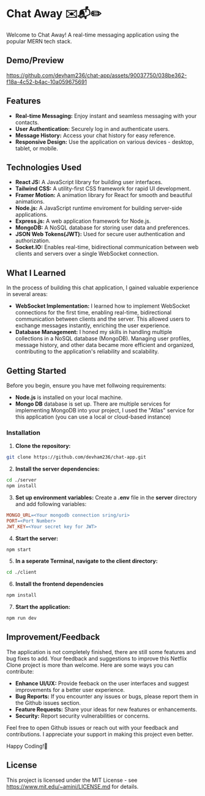 # Chat Away ✉️📬✏️

Welcome to Chat Away! A real-time messaging application using the popular MERN tech stack.


## Demo/Preview


https://github.com/devham236/chat-app/assets/90037750/038be362-f18a-4c52-b4ac-10a059675691



## Features
* **Real-time Messaging:** Enjoy instant and seamless messaging with your contacts.
* **User Authentication:** Securely log in and authenticate users.
* **Message History:** Access your chat history for easy reference.
* **Responsive Design:** Use the application on various devices - desktop, tablet, or mobile.



## Technologies Used
* **React JS:** A JavaScript library for building user interfaces.
* **Tailwind CSS:** A utility-first CSS framework for rapid UI development.
* **Framer Motion:** A animation library for React for smooth and beautiful animations.
* **Node.js:** A JavaScript runtime enviroment for building server-side applications.
* **Express.js:** A web application framework for Node.js.
* **MongoDB:** A NoSQL database for storing user data and preferences.
* **JSON Web Tokens(JWT):** Used for secure user authentication and authorization.
* **Socket.IO:** Enables real-time, bidirectional communication between web clients and servers over a single WebSocket connection.



## What I Learned
In the process of building this chat application, I gained valuable experience in several areas:
* **WebSocket Implementation:** I learned how to implement WebSocket connections for the first time, enabling real-time, bidirectional communication between clients and the server. This allowed users to exchange messages instantly, enriching the user experience.
* **Database Management:** I honed my skills in handling multiple collections in a NoSQL database (MongoDB). Managing user profiles, message history, and other data became more efficient and organized, contributing to the application's reliability and scalability.



 ## Getting Started
 Before you begin, ensure you have met follwoing requirements:
 * **Node.js** is installed on your local machine.
 * **Mongo DB** database is set up. There are multiple services for implementing MongoDB into your project, I used the "Atlas" service for this application (you can use a local or cloud-based instance)

### Installation
1. **Clone the repository:**
```bash
git clone https://github.com/devham236/chat-app.git
```

2. **Install the server dependencies:**
```bash
cd ./server
npm install
```

3. **Set up environment variables:**
Create a **.env** file in the **server** directory and add following variables:
```makefile
MONGO_URL=<Your mongodb connection sring/uri>
PORT=<Port Number>
JWT_KEY=<Your secret key for JWT>
```

4. **Start the server:**
```bash
npm start
```

5. **In a seperate Terminal, navigate to the client directory:**
```bash
cd ./client
```

6. **Install the frontend dependencies**
```bash
npm install
```

7. **Start the application:**
```bash
npm run dev
```



## Improvement/Feedback

The application is not completely finished, there are still some features and bug fixes to add.
Your feedback and suggestions to improve this Netflix Clone project is more than welcome. Here are some ways you can contribute:

* **Enhance UI/UX:** Provide feeback on the user interfaces and suggest improvements for a better user experience.
* **Bug Reports:** If you encounter any issues or bugs, please report them in the Github issues section.
* **Feature Requests:** Share your ideas for new features or enhancements.
* **Security:** Report security vulnerabilities or concerns.

Feel free to open Github issues or reach out with your feedback and contributions. I appreciate your support in making this project even better.

Happy Coding!🚀



## License
This project is licensed under the MIT License - see https://www.mit.edu/~amini/LICENSE.md for details.


